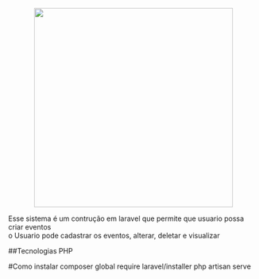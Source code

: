 <p align="center"><a href="https://laravel.com" target="_blank"><img src="https://raw.githubusercontent.com/laravel/art/master/logo-lockup/5%20SVG/2%20CMYK/1%20Full%20Color/laravel-logolockup-cmyk-red.svg" width="400"></a></p>

Esse sistema é um contrução em laravel que permite que usuario possa criar eventos <br>
o Usuario pode cadastrar os eventos, alterar, deletar e visualizar

##Tecnologias
    PHP
    
#Como instalar
    composer global require laravel/installer
    php artisan serve



